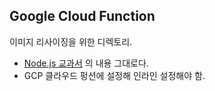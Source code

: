 Google Cloud Function
---
이미지 리사이징을 위한 디렉토리.
 
-  [Node.js 교과서](https://thebook.io/006982/ch16/05/) 의 내용 그대로다.
- GCP 클라우드 펑션에 설정해 인라인 설정해야 함.